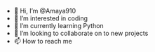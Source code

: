 - 👋 Hi, I’m @Amaya910
- 👀 I’m interested in coding
- 🌱 I’m currently learning Python
- 💞️ I’m looking to collaborate on to new projects
- 📫 How to reach me 

<!---
Amaya910/Amaya910 is a ✨ special ✨ repository because its `README.md` (this file) appears on your GitHub profile.
You can click the Preview link to take a look at your changes.
--->
